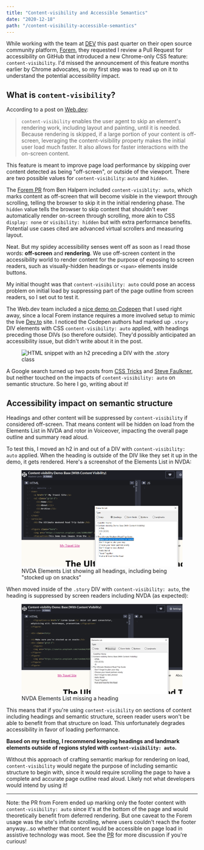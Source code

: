 ```yaml
---
title: "Content-visibility and Accessible Semantics"
date: "2020-12-18"
path: "/content-visibility-accessible-semantics"
---
```


While working with the team at [DEV](https://dev.to) this past quarter on their open source community platform, [Forem](https://www.forem.com/), they requested I review a Pull Request for accessibility on GitHub that introduced a new Chrome-only CSS feature: `content-visibility`. I'd missed the announcement of this feature months earlier by Chrome advocates, so my first step was to read up on it to understand the potential accessibility impact.

## What is `content-visibility`?

According to a post on [Web.dev](https://web.dev/content-visibility/):

> `content-visibility` enables the user agent to skip an element's rendering work, including layout and painting, until it is needed. Because rendering is skipped, if a large portion of your content is off-screen, leveraging the content-visibility property makes the initial user load much faster. It also allows for faster interactions with the on-screen content.

This feature is meant to improve page load performance by skipping over content detected as being "off-screen", or outside of the viewport. There are two possible values for `content-visibility`: `auto` and `hidden`.

The [Forem PR](https://github.com/forem/forem/pull/11560) from Ben Halpern included `content-visiblity: auto`, which marks content as off-screen that will become visible in the viewport through scrolling, telling the browser to skip it in the initial rendering phase. The `hidden` value tells the browser to skip content that shouldn't ever automatically render on-screen through scrolling, more akin to CSS `display: none` or `visibility: hidden` but with extra performance benefits. Potential use cases cited are advanced virtual scrollers and measuring layout.

Neat. But my spidey accessibility senses went off as soon as I read those words: **off-screen** and **rendering**. We use off-screen content in the accessibility world to render content for the purpose of exposing to screen readers, such as visually-hidden headings or `<span>` elements inside buttons.

My initial thought was that `content-visibility: auto` could pose an access problem on initial load by suppressing part of the page outline from screen readers, so I set out to test it.

The Web.dev team included a [nice demo on Codepen](https://codepen.io/vmpstr/pen/xxZoyMb) that I used right away, since a local Forem instance requires a more involved setup to mimic the live [Dev.to](https://dev.to) site. I noticed the Codepen authors had marked up `.story` DIV elements with CSS `content-visibility: auto` applied, with headings preceding those DIVs (so therefore outside). They'd possibly anticipated an accessibility issue, but didn't write about it in the post.

<figure>
    <img src="/h2-snacks-story.png" alt="HTML snippet with an h2 preceding a DIV with the .story class" />
</figure>

A Google search turned up two posts from [CSS Tricks](https://css-tricks.com/more-on-content-visibility/) and [Steve Faulkner](https://html5accessibility.com/stuff/2020/08/25/short-note-on-content-visibility-hidden/), but neither touched on the impacts of `content-visibility: auto` on semantic structure. So here I go, writing about it!

## Accessibility impact on semantic structure

Headings and other content will be suppressed by `content-visibility` if considered off-screen. That means content will be hidden on load from the Elements List in NVDA and rotor in Voiceover, impacting the overall page outline and summary read aloud.

To test this, I moved an h2 in and out of a DIV with `content-visibility: auto` applied. When the heading is outside of the DIV like they set it up in the demo, it gets rendered. Here's a screenshot of the Elements List in NVDA:

<figure class="border">
    <img src="./nvda-elements-list-before.png" alt="" />
    <figcaption>
    NVDA Elements List showing all headings, including being "stocked up on snacks"
    </figcaption>
</figure>

When moved inside of the `.story` DIV with `content-visibility: auto`, the heading is suppressed by screen readers including NVDA (as expected):

<figure class="border">
    <img src="./nvda-elements-list-after.png" alt="" />
    <figcaption>
    NVDA Elements List missing a heading
    </figcaption>
</figure>

This means that if you're using `content-visibility` on sections of content including headings and semantic structure, screen reader users won't be able to benefit from that structure on load. This unfortunately degrades accessibility in favor of loading performance.

**Based on my testing, I recommend keeping headings and landmark elements outside of regions styled with `content-visibility: auto`.**

Without this approach of crafting semantic markup for rendering on load, `content-visibility` would negate the purpose of including semantic structure to begin with, since it would require scrolling the page to have a complete and accurate page outline read aloud. Likely not what developers would intend by using it!

--- 

Note: the PR from Forem ended up marking only the footer content with `content-visibility: auto` since it's at the bottom of the page and would theoretically benefit from deferred rendering. But one caveat to the Forem usage was the site's infinite scrolling, where users couldn't reach the footer anyway...so whether that content would be accessible on page load in assistive technology was moot. See the [PR](https://github.com/forem/forem/pull/11560#issuecomment-733223791) for more discussion if you're curious!



